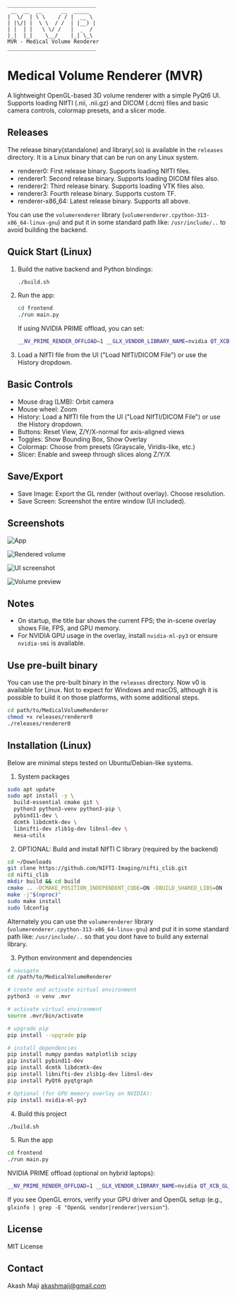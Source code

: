 ```
____________________________
 __  __  __      __  _____  
|  \/  | \ \    / / |  __ \ 
| |\/| |  \ \  / /  | |__) |
| |  | |   \ \/ /   |  _  / 
|_|  |_|    \__/    |_| \_\ 
MVR - Medical Volume Renderer
____________________________
```

# Medical Volume Renderer (MVR)

A lightweight OpenGL-based 3D volume renderer with a simple PyQt6 UI. Supports loading NIfTI (.nii, .nii.gz) and DICOM (.dcm) files and basic camera controls, colormap presets, and a slicer mode.

## Releases

The release binary(standalone) and library(.so) is available in the `releases` directory. It is a Linux binary that can be run on any Linux system.

- renderer0: First release binary. Supports loading NIfTI files.
- renderer1: Second release binary. Supports loading DICOM files also.
- renderer2: Third release binary. Supports loading VTK files also.
- renderer3: Fourth release binary. Supports custom TF.
- renderer-x86_64: Latest release binary. Supports all above.


You can use the `volumerenderer` library (`volumerenderer.cpython-313-x86_64-linux-gnu`) and put it in some standard path like: `/usr/include/..` to avoid building the backend.

## Quick Start (Linux)

1. Build the native backend and Python bindings:
   ```bash
   ./build.sh
   ```

2. Run the app:
   ```bash
   cd frontend
   ./run main.py
   ```

   If using NVIDIA PRIME offload, you can set:
   ```bash
   __NV_PRIME_RENDER_OFFLOAD=1 __GLX_VENDOR_LIBRARY_NAME=nvidia QT_XCB_GL_INTEGRATION=xcb_glx ./run main.py
   ```

3. Load a NIfTI file from the UI ("Load NIfTI/DICOM File") or use the History dropdown.

## Basic Controls

- Mouse drag (LMB): Orbit camera
- Mouse wheel: Zoom
- History: Load a NIfTI file from the UI ("Load NIfTI/DICOM File") or use the History dropdown.
- Buttons: Reset View, Z/Y/X-normal for axis-aligned views
- Toggles: Show Bounding Box, Show Overlay
- Colormap: Choose from presets (Grayscale, Viridis-like, etc.)
- Slicer: Enable and sweep through slices along Z/Y/X

## Save/Export

- Save Image: Export the GL render (without overlay). Choose resolution.
- Save Screen: Screenshot the entire window (UI included).

## Screenshots
![App](images/app.png)

![Rendered volume](images/render.png)

![UI screenshot](images/screenshot.png)

![Volume preview](images/volume.png)

## Notes

- On startup, the title bar shows the current FPS; the in-scene overlay shows File, FPS, and GPU memory.
- For NVIDIA GPU usage in the overlay, install `nvidia-ml-py3` or ensure `nvidia-smi` is available.

## Use pre-built binary

You can use the pre-built binary in the `releases` directory. Now v0 is available for Linux. Not to expect for Windows and macOS, although it is possible to build it on those platforms, with some additional steps.


```bash
cd path/to/MedicalVolumeRenderer
chmod +x releases/renderer0
./releases/renderer0
```


## Installation (Linux)

Below are minimal steps tested on Ubuntu/Debian-like systems.

1) System packages

```bash
sudo apt update
sudo apt install -y \
  build-essential cmake git \
  python3 python3-venv python3-pip \
  pybind11-dev \
  dcmtk libdcmtk-dev \
  libnifti-dev zlib1g-dev libnsl-dev \
  mesa-utils
```

2) OPTIONAL: Build and install NIfTI C library (required by the backend)

```bash
cd ~/Downloads
git clone https://github.com/NIFTI-Imaging/nifti_clib.git
cd nifti_clib
mkdir build && cd build
cmake .. -DCMAKE_POSITION_INDEPENDENT_CODE=ON -DBUILD_SHARED_LIBS=ON
make -j"$(nproc)"
sudo make install
sudo ldconfig
```

Alternately you can use the `volumerenderer` library (`volumerenderer.cpython-313-x86_64-linux-gnu`) and put it in some standard path like: `/usr/include/..` so that you dont have to build any external library.

3) Python environment and dependencies

```bash
# navigate
cd /path/to/MedicalVolumeRenderer

# create and activate virtual environment
python3 -m venv .mvr

# activate virtual environment
source .mvr/bin/activate

# upgrade pip
pip install --upgrade pip

# install dependencies
pip install numpy pandas matplotlib scipy
pip install pybind11-dev
pip install dcmtk libdcmtk-dev
pip install libnifti-dev zlib1g-dev libnsl-dev
pip install PyQt6 pyqtgraph

# Optional (for GPU memory overlay on NVIDIA):
pip install nvidia-ml-py3
```

4) Build this project

```bash
./build.sh
```

5) Run the app

```bash
cd frontend
./run main.py
```

NVIDIA PRIME offload (optional on hybrid laptops):

```bash
__NV_PRIME_RENDER_OFFLOAD=1 __GLX_VENDOR_LIBRARY_NAME=nvidia QT_XCB_GL_INTEGRATION=xcb_glx ./run main.py
```

If you see OpenGL errors, verify your GPU driver and OpenGL setup (e.g., `glxinfo | grep -E "OpenGL vendor|renderer|version"`).


## License

MIT License

## Contact

Akash Maji <akashmaji@gmail.com>


